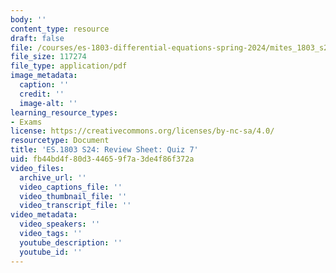 ```yaml
---
body: ''
content_type: resource
draft: false
file: /courses/es-1803-differential-equations-spring-2024/mites_1803_s24_review-q7.pdf
file_size: 117274
file_type: application/pdf
image_metadata:
  caption: ''
  credit: ''
  image-alt: ''
learning_resource_types:
- Exams
license: https://creativecommons.org/licenses/by-nc-sa/4.0/
resourcetype: Document
title: 'ES.1803 S24: Review Sheet: Quiz 7'
uid: fb44bd4f-80d3-4465-9f7a-3de4f86f372a
video_files:
  archive_url: ''
  video_captions_file: ''
  video_thumbnail_file: ''
  video_transcript_file: ''
video_metadata:
  video_speakers: ''
  video_tags: ''
  youtube_description: ''
  youtube_id: ''
---
```

